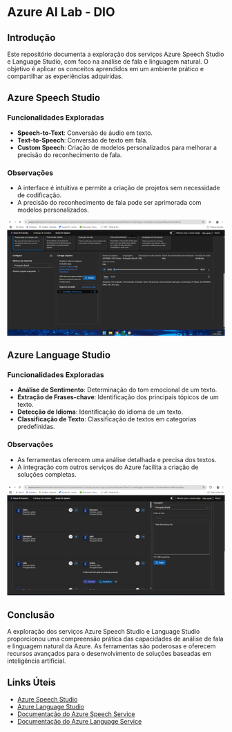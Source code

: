 # Azure AI Lab - DIO

## Introdução

Este repositório documenta a exploração dos serviços Azure Speech Studio e Language Studio, com foco na análise de fala e linguagem natural. O objetivo é aplicar os conceitos aprendidos em um ambiente prático e compartilhar as experiências adquiridas.

## Azure Speech Studio

### Funcionalidades Exploradas

- **Speech-to-Text**: Conversão de áudio em texto.
- **Text-to-Speech**: Conversão de texto em fala.
- **Custom Speech**: Criação de modelos personalizados para melhorar a precisão do reconhecimento de fala.

### Observações

- A interface é intuitiva e permite a criação de projetos sem necessidade de codificação.
- A precisão do reconhecimento de fala pode ser aprimorada com modelos personalizados.

![Speech Studio](images/dio1.png)

## Azure Language Studio

### Funcionalidades Exploradas

- **Análise de Sentimento**: Determinação do tom emocional de um texto.
- **Extração de Frases-chave**: Identificação dos principais tópicos de um texto.
- **Detecção de Idioma**: Identificação do idioma de um texto.
- **Classificação de Texto**: Classificação de textos em categorias predefinidas.

### Observações

- As ferramentas oferecem uma análise detalhada e precisa dos textos.
- A integração com outros serviços do Azure facilita a criação de soluções completas.

![Language Studio](images/dio2.png)

## Conclusão

A exploração dos serviços Azure Speech Studio e Language Studio proporcionou uma compreensão prática das capacidades de análise de fala e linguagem natural da Azure. As ferramentas são poderosas e oferecem recursos avançados para o desenvolvimento de soluções baseadas em inteligência artificial.

## Links Úteis

- [Azure Speech Studio](https://speech.azure.us/)
- [Azure Language Studio](https://language.cognitive.azure.com/)
- [Documentação do Azure Speech Service](https://learn.microsoft.com/en-us/azure/ai-services/speech-service/)
- [Documentação do Azure Language Service](https://learn.microsoft.com/en-us/azure/ai-services/language-service/)
